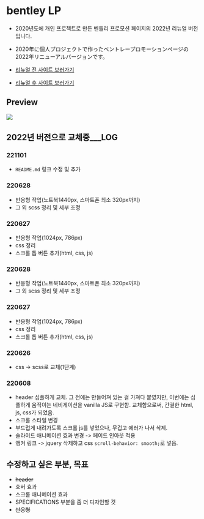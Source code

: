 # bentley LP

- 2020년도에 개인 프로젝트로 만든 벤틀리 프로모션 페이지의 2022년 리뉴얼 버전입니다.
- 2020年に個人プロジェクトで作ったベントレープロモーションページの2022年リニューアルバージョンです。


- <a href="https://leesaewa.github.io/bentley_lp_2020/">리뉴얼 전 사이트 보러가기</a>

- <a href="https://leesaewa.github.io/bentley_lp/">리뉴얼 후 사이트 보러가기</a>

## Preview

<img src="https://user-images.githubusercontent.com/97646713/209562438-fd4a6aa0-df44-4af7-bc70-74fd583e416a.JPG">

## 2022년 버전으로 교체중\_\_\_LOG

### 221101

- `README.md` 링크 수정 및 추가

### 220628

- 반응형 작업(노트북1440px, 스마트폰 최소 320px까지)
- 그 외 scss 정리 및 세부 조정

### 220627

- 반응형 작업(1024px, 786px)
- css 정리
- 스크롤 톱 버튼 추가(html, css, js)

### 220628

- 반응형 작업(노트북1440px, 스마트폰 최소 320px까지)
- 그 외 scss 정리 및 세부 조정

### 220627

- 반응형 작업(1024px, 786px)
- css 정리
- 스크롤 톱 버튼 추가(html, css, js)

### 220626

- css -> scss로 교체(1단계)

### 220608

- header 심플하게 교체.
  그 전에는 만들어져 있는 걸 가져다 붙였지만, 이번에는 심플하게 움직이는 네비게이션을 vanilla JS로 구현함.
  교체함으로써, 간결한 html, js, css가 되었음.
- 스크롤 스타일 변경
- 부드럽게 내려가도록 스크롤 js를 넣었으나, 무겁고 에러가 나서 삭제.
- 슬라이드 애니메이션 효과 변경 -> 페이드 인아웃 적용
- 앵커 링크 -> jquery 삭제하고 css `scroll-behavior: smooth;`로 넣음.

## 수정하고 싶은 부분, 목표

- ~~header~~
- 호버 효과
- 스크롤 애니메이션 효과
- SPECIFICATIONS 부분을 좀 더 디자인할 것
- ~~반응형~~
